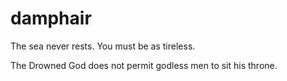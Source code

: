 # damphair
The sea never rests. You must be as tireless.


The Drowned God does not permit godless men to sit his throne.
